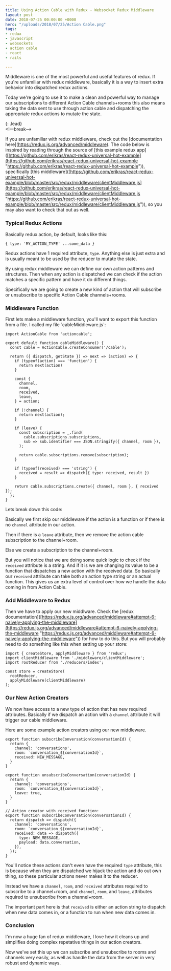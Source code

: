 ```yaml
---
title: Using Action Cable with Redux - Websocket Redux Middleware
layout: post
date: 2018-07-25 00:00:00 +0000
hero: "/uploads/2018/07/25/Action Cable.png"
tags:
- redux
- javascript
- websockets
- action cable
- react
- rails

---
```

Middleware is one of the most powerful and useful features of redux. If you're unfamiliar with redux middleware, basically it is a way to insert extra behavior into dispatched redux actions.

Today we're going to use it to make a clean and powerful way to manage our subscriptions to different Action Cable channels+rooms this also means taking the data sent to use through action cable and dispatching the appropriate redux actions to mutate the state.

{: .lead}  
<!–-break-–>

If you are unfamiliar with redux middleware, check out the \[documentation here](https://redux.js.org/advanced/middleware). The code below is inspired by reading through the source of \[this example redux app\]([https://github.com/erikras/react-redux-universal-hot-example](https://github.com/erikras/react-redux-universal-hot-example "https://github.com/erikras/react-redux-universal-hot-example")), specifically \[this middleware\]([https://github.com/erikras/react-redux-universal-hot-example/blob/master/src/redux/middleware/clientMiddleware.js](https://github.com/erikras/react-redux-universal-hot-example/blob/master/src/redux/middleware/clientMiddleware.js "https://github.com/erikras/react-redux-universal-hot-example/blob/master/src/redux/middleware/clientMiddleware.js")), so you may also want to check that out as well.

### Typical Redux Actions

Basically redux action, by default, looks like this:

    { type: 'MY_ACTION_TYPE' ...some_data }

Redux actions have 1 required attribute, `type`. Anything else is just extra and is usually meant to be used by the reducer to mutate the state.

By using redux middleware we can define our own action patterns and structures. Then when any action is dispatched we can check if the action matches a specific pattern and have it do different things.

Specifically we are going to create a new kind of action that will subscribe or unsubscribe to specific Action Cable channels+rooms.

### Middleware Function

First lets make a middleware function, you'll want to export this function from a file. I called my file \`cableMiddleware.js\`:

    import ActionCable from 'actioncable';
    
    export default function cableMiddleware() {
      const cable = ActionCable.createConsumer('/cable');
    
      return ({ dispatch, getState }) => next => (action) => {
        if (typeof(action) === 'function') {
          return next(action)
        }
    
        const {
          channel,
          room,
          received,
          leave,
        } = action;
    
        if (!channel) {
          return next(action);
        }
    
        if (leave) {
          const subscription = _.find(
            cable.subscriptions.subscriptions,
            sub => sub.identifier === JSON.stringify({ channel, room }),
          );
    
          return cable.subscriptions.remove(subscription);
        }
    
        if (typeof(received) === 'string') {
          received = result => dispatch({ type: received, result })
        }
    
        return cable.subscriptions.create({ channel, room }, { received });
      };
    }

Lets break down this code:

Basically we first skip our middleware if the action is a function or if there is no `channel` attribute in our action.

Then if there is a `leave` attribute, then we remove the action cable subscription to the channel+room.

Else we create a subscription to the channel+room.

But you will notice that we are doing some quick logic to check if the `received` attribute is a string. And if it is we are changing its value to be a function that dispatches a new action with the received data. So basically our `received` attribute can take both an action type string or an actual function. This gives us an extra level of control over how we handle the data coming in from Action Cable.

### Add Middleware to Redux

Then we have to apply our new middlware. Check the \[redux documentation\]([https://redux.js.org/advanced/middleware#attempt-6-naively-applying-the-middleware](https://redux.js.org/advanced/middleware#attempt-6-naively-applying-the-middleware "https://redux.js.org/advanced/middleware#attempt-6-naively-applying-the-middleware")) for how to do this. But you will probably need to do something like this when setting up your store:

    import { createStore, applyMiddleware } from 'redux';
    import clientMiddleware from './middleware/clientMiddleware';
    import rootReducer from './reducers/index';
    
    const store = createStore(
      rootReducer,
      applyMiddleware(clientMiddleware)
    );

### Our New Action Creators

We now have access to a new type of action that has new required attributes. Basically if we dispatch an action with a `channel` attribute it will trigger our cable middleware.

Here are some example action creators using our new middleware.

    export function subscribeConversation(conversationId) {
      return {
        channel: 'conversations',
        room: `conversation_${conversationId}`,
        received: NEW_MESSAGE,
      }
    }
    
    export function unsubscribeConversation(conversationId) {
      return {
        channel: 'conversations',
        room: `conversation_${conversationId}`,
        leave: true,
      }
    }
    
    // Action creator with received function:
    export function subscribeConversation(conversationId) {
      return dispatch => dispatch({
        channel: 'conversations',
        room: `conversation_${conversationId}`,
        received: data => dispatch({
          type: NEW_MESSAGE,
          payload: data.conversation,
        }),
      });
    }

You'll notice these actions don't even have the required `type` attribute, this is because when they are dispatched we hijack the action and do out own thing, so these particular actions never makes it to the reducer.

Instead we have a `channel`, `room`, and `received` attributes required to subscribe to a channel+room, and `channel`, `room`, and `leave`, attributes required to unsubscribe from a channel+room.

The important part here is that `received` is either an action string to dispatch when new data comes in, or a function to run when new data comes in.

### Conclusion

I'm now a huge fan of redux middleware, I love how it cleans up and simplifies doing complex repetative things in our action creators.

Now we've set this up we can subscribe and unsubscribe to rooms and channels very easily, as well as handle the data from the server in very robust and dynamic ways.